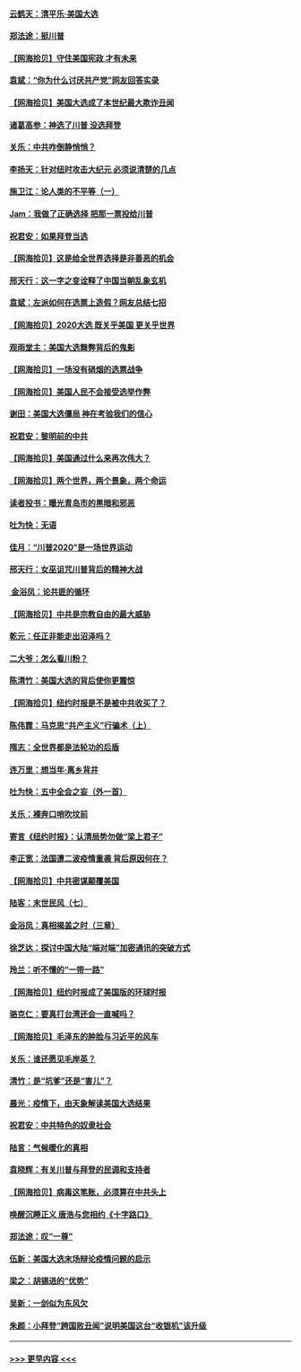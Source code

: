 #### [云鹤天：清平乐‧美国大选](../pages/nsc993/n12540916.md?t=11111751) 
#### [郑法途：挺川普](../pages/nsc993/n12540898.md?t=11111751) 
#### [【网海拾贝】守住美国宪政 才有未来](../pages/nsc993/n12540423.md?t=11111751) 
#### [袁斌：“你为什么讨厌共产党”网友回答实录](../pages/nsc993/n12540208.md?t=11111751) 
#### [【网海拾贝】美国大选成了本世纪最大欺诈丑闻](../pages/nsc993/n12538029.md?t=11111751) 
#### [诸葛高参：神选了川普 没选拜登](../pages/nsc993/n12537664.md?t=11111751) 
#### [关乐：中共咋倒静悄悄？](../pages/nsc993/n12537615.md?t=11111751) 
#### [李扬天：针对纽时攻击大纪元 必须说清楚的几点](../pages/nsc993/n12536001.md?t=11111751) 
#### [施卫江：论人类的不平等（一）](../pages/nsc993/n12535700.md?t=11111751) 
#### [Jam：我做了正确选择 把那一票投给川普](../pages/nsc993/n12535743.md?t=11111751) 
#### [祝君安：如果拜登当选](../pages/nsc993/n12535726.md?t=11111751) 
#### [【网海拾贝】这是给全世界选择是非善恶的机会](../pages/nsc993/n12535061.md?t=11111751) 
#### [邢天行：这一字之变诠释了中国当朝乱象玄机](../pages/nsc993/n12533446.md?t=11111751) 
#### [袁斌：左派如何在选票上造假？网友总结七招](../pages/nsc993/n12533180.md?t=11111751) 
#### [【网海拾贝】2020大选 既关乎美国 更关乎世界](../pages/nsc993/n12533161.md?t=11111751) 
#### [观雨堂主：美国大选舞弊背后的鬼影](../pages/nsc993/n12533153.md?t=11111751) 
#### [【网海拾贝】一场没有硝烟的选票战争](../pages/nsc993/n12531883.md?t=11111751) 
#### [【网海拾贝】美国人民不会接受选举作弊](../pages/nsc993/n12528850.md?t=11111751) 
#### [谢田：美国大选僵局 神在考验我们的信心](../pages/nsc993/n12527932.md?t=11111751) 
#### [祝君安：黎明前的中共](../pages/nsc993/n12524071.md?t=11111751) 
#### [【网海拾贝】美国通过什么来再次伟大？](../pages/nsc993/n12523844.md?t=11111751) 
#### [【网海拾贝】两个世界，两个景象，两个命运](../pages/nsc993/n12521419.md?t=11111751) 
#### [读者投书：曝光青岛市的黑暗和邪恶](../pages/nsc993/n12520988.md?t=11111751) 
#### [吐为快：无语](../pages/nsc993/n12518588.md?t=11111751) 
#### [佳月：“川普2020”是一场世界运动](../pages/nsc993/n12518581.md?t=11111751) 
#### [邢天行：女巫诅咒川普背后的精神大战](../pages/nsc993/n12517257.md?t=11111751) 
#### [ 金浴凤：论共匪的循环](../pages/nsc993/n12517133.md?t=11111751) 
#### [【网海拾贝】中共是宗教自由的最大威胁](../pages/nsc993/n12516879.md?t=11111751) 
#### [乾元：任正非能走出沼泽吗？](../pages/nsc993/n12515831.md?t=11111751) 
#### [二大爷：怎么看川粉？](../pages/nsc993/n12515820.md?t=11111751) 
#### [陈清竹：美国大选的背后使你更震惊](../pages/nsc993/n12515589.md?t=11111751) 
#### [【网海拾贝】纽约时报是不是被中共收买了？](../pages/nsc993/n12515122.md?t=11111751) 
#### [陈伟霆：马克思“共产主义”行骗术（上）](../pages/nsc993/n12510217.md?t=11111751) 
#### [隋志：全世界都是法轮功的后盾](../pages/nsc993/n12510636.md?t=11111751) 
#### [连万里：想当年‧离乡背井](../pages/nsc993/n12510623.md?t=11111751) 
#### [吐为快：五中全会之妄（外一首）](../pages/nsc993/n12510470.md?t=11111751) 
#### [关乐：裸奔口哨吹坟前](../pages/nsc993/n12510403.md?t=11111751) 
#### [寄言《纽约时报》：认清局势勿做“梁上君子”](../pages/nsc993/n12510042.md?t=11111751) 
#### [李正宽：法国遭二波疫情重袭 背后原因何在？](../pages/nsc993/n12509971.md?t=11111751) 
#### [【网海拾贝】中共密谋颠覆美国](../pages/nsc993/n12509816.md?t=11111751) 
#### [陆客：末世民风（七）](../pages/nsc993/n12507822.md?t=11111751) 
#### [金浴凤：真相揭盖之时（三章）](../pages/nsc993/n12507804.md?t=11111751) 
#### [徐芝达：探讨中国大陆“端对端”加密通讯的突破方式](../pages/nsc993/n12507682.md?t=11111751) 
#### [玲兰：听不懂的“一带一路”](../pages/nsc993/n12507669.md?t=11111751) 
#### [【网海拾贝】纽约时报成了美国版的环球时报](../pages/nsc993/n12507053.md?t=11111751) 
#### [骆克仁：要真打台湾还会一直喊吗？](../pages/nsc993/n12506843.md?t=11111751) 
#### [【网海拾贝】毛泽东的肿脸与习近平的风车](../pages/nsc993/n12504537.md?t=11111751) 
#### [关乐：谁还愿见毛岸英？](../pages/nsc993/n12503866.md?t=11111751) 
#### [清竹：是“坑爹”还是“害儿”？](../pages/nsc993/n12503034.md?t=11111751) 
#### [晨光：疫情下，由天象解读美国大选结果](../pages/nsc993/n12502536.md?t=11111751) 
#### [祝君安：中共特色的奴隶社会](../pages/nsc993/n12501529.md?t=11111751) 
#### [陆言：气候暖化的真相](../pages/nsc993/n12501183.md?t=11111751) 
#### [袁晓辉：有关川普与拜登的民调和支持者](../pages/nsc993/n12500433.md?t=11111751) 
#### [【网海拾贝】病毒这笔账，必须算在中共头上](../pages/nsc993/n12500320.md?t=11111751) 
#### [唤醒沉睡正义 唐浩与您相约《十字路口》](../pages/nsc993/n12497980.md?t=11111751) 
#### [郑法途：叹“一尊”](../pages/nsc993/n12498837.md?t=11111751) 
#### [伍新：美国大选末场辩论疫情问题的启示](../pages/nsc993/n12498829.md?t=11111751) 
#### [梁之：胡锡进的“优势”](../pages/nsc993/n12498780.md?t=11111751) 
#### [吴新：一剑似为东风欠](../pages/nsc993/n12498772.md?t=11111751) 
#### [朱颜：小拜登“跨国败丑闻”说明美国这台“收银机”该升级](../pages/nsc993/n12498731.md?t=11111751) 

----
#### [ >>> 更早内容 <<< ](../indexes/nsc993-earlier.md)

